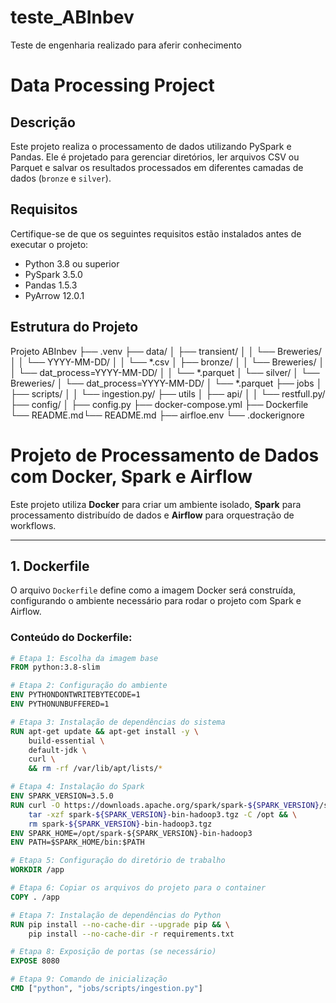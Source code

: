 # teste_ABInbev
Teste de engenharia realizado para aferir conhecimento
# Data Processing Project

## Descrição
Este projeto realiza o processamento de dados utilizando PySpark e Pandas. Ele é projetado para gerenciar diretórios, ler arquivos CSV ou Parquet e salvar os resultados processados em diferentes camadas de dados (`bronze` e `silver`).

## Requisitos
Certifique-se de que os seguintes requisitos estão instalados antes de executar o projeto:

- Python 3.8 ou superior
- PySpark 3.5.0
- Pandas 1.5.3
- PyArrow 12.0.1

## Estrutura do Projeto
Projeto ABInbev
├── .venv
├── data/
│   ├── transient/
│   │   └── Breweries/
│   │       └── YYYY-MM-DD/
│   │           └── *.csv
│   ├── bronze/
│   │   └── Breweries/
│   │       └── dat_process=YYYY-MM-DD/
│   │           └── *.parquet
│   └── silver/
│       └── Breweries/
│           └── dat_process=YYYY-MM-DD/
│               └── *.parquet
├── jobs
│   ├── scripts/
│   │   └── ingestion.py/
├── utils
│   ├── api/
│   │   └── restfull.py/
├── config/
│   ├── config.py
├── docker-compose.yml
├── Dockerfile
└── README.md└── README.md
├── airfloe.env
└── .dockerignore

# Projeto de Processamento de Dados com Docker, Spark e Airflow

Este projeto utiliza **Docker** para criar um ambiente isolado, **Spark** para processamento distribuído de dados e **Airflow** para orquestração de workflows.

---

## **1. Dockerfile**

O arquivo `Dockerfile` define como a imagem Docker será construída, configurando o ambiente necessário para rodar o projeto com Spark e Airflow.

### Conteúdo do Dockerfile:

```dockerfile
# Etapa 1: Escolha da imagem base
FROM python:3.8-slim

# Etapa 2: Configuração do ambiente
ENV PYTHONDONTWRITEBYTECODE=1
ENV PYTHONUNBUFFERED=1

# Etapa 3: Instalação de dependências do sistema
RUN apt-get update && apt-get install -y \
    build-essential \
    default-jdk \
    curl \
    && rm -rf /var/lib/apt/lists/*

# Etapa 4: Instalação do Spark
ENV SPARK_VERSION=3.5.0
RUN curl -O https://downloads.apache.org/spark/spark-${SPARK_VERSION}/spark-${SPARK_VERSION}-bin-hadoop3.tgz && \
    tar -xzf spark-${SPARK_VERSION}-bin-hadoop3.tgz -C /opt && \
    rm spark-${SPARK_VERSION}-bin-hadoop3.tgz
ENV SPARK_HOME=/opt/spark-${SPARK_VERSION}-bin-hadoop3
ENV PATH=$SPARK_HOME/bin:$PATH

# Etapa 5: Configuração do diretório de trabalho
WORKDIR /app

# Etapa 6: Copiar os arquivos do projeto para o container
COPY . /app

# Etapa 7: Instalação de dependências do Python
RUN pip install --no-cache-dir --upgrade pip && \
    pip install --no-cache-dir -r requirements.txt

# Etapa 8: Exposição de portas (se necessário)
EXPOSE 8080

# Etapa 9: Comando de inicialização
CMD ["python", "jobs/scripts/ingestion.py"]
